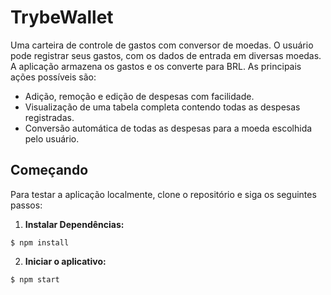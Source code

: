 # TrybeWallet

Uma carteira de controle de gastos com conversor de moedas. O usuário pode registrar seus gastos, com os dados de entrada em diversas moedas. A aplicação armazena os gastos e os converte para BRL. As principais ações possíveis são:

- Adição, remoção e edição de despesas com facilidade.
- Visualização de uma tabela completa contendo todas as despesas registradas.
- Conversão automática de todas as despesas para a moeda escolhida pelo usuário.

## Começando

Para testar a aplicação localmente, clone o repositório e siga os seguintes passos:

1. **Instalar Dependências:**

```
$ npm install
```

2. **Iniciar o aplicativo:**

```
$ npm start
```